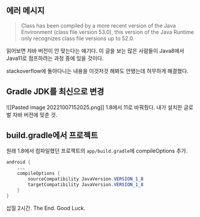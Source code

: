 ## 에러 메시지
> Class has been compiled by a more recent version of the Java Environment (class file version 53.0), this version of the Java Runtime only recognizes class file versions up to 52.0.

읽어보면 자바 버전이 안 맞는다는 얘기다.
이 글을 보는 많은 사람들이 Java8에서 Java11로 점프하려는 과정 중에 있을 것이다.

stackoverflow에 돌아다니는 내용을 이것저것 해봐도 안됐는데 허무하게 해결했다.

## Gradle JDK를 최신으로 변경
![[Pasted image 20221007152025.png]]
1.8에서 11로 바꿔줬다. 내가 설치한 글로벌 자바 버전에 맞춘 것.

## build.gradle에서 프로젝트
원래 1.8에서 컴파일했던 프로젝트의 `app/build.gradle`에 compileOptions 추가.

```Java
android {
	...
	compileOptions {  
	    sourceCompatibility JavaVersion.VERSION_1_8  
	    targetCompatibility JavaVersion.VERSION_1_8  
	}
}
```

삽질 2시간.
The End.
Good Luck.
